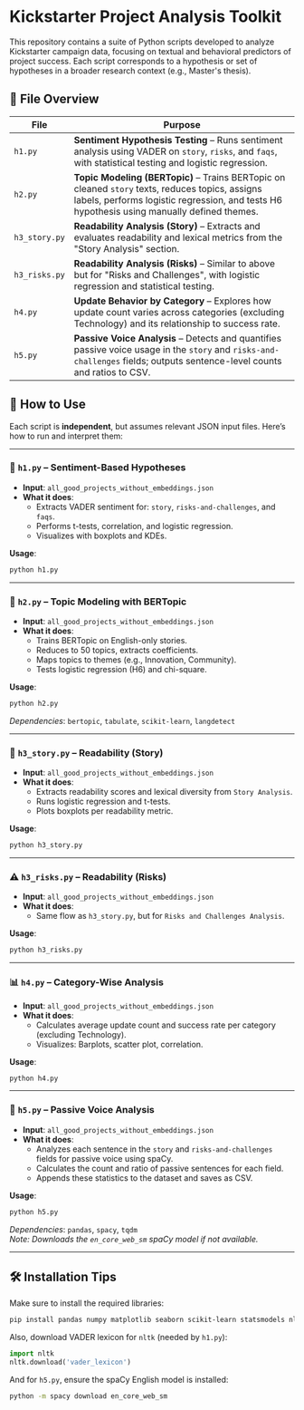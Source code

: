 # Kickstarter Project Analysis Toolkit

This repository contains a suite of Python scripts developed to analyze Kickstarter campaign data, focusing on textual and behavioral predictors of project success. Each script corresponds to a hypothesis or set of hypotheses in a broader research context (e.g., Master's thesis).

## 📁 File Overview

| File          | Purpose                                                                                                                                       |
|---------------|-----------------------------------------------------------------------------------------------------------------------------------------------|
| `h1.py`       | **Sentiment Hypothesis Testing** – Runs sentiment analysis using VADER on `story`, `risks`, and `faqs`, with statistical testing and logistic regression. |
| `h2.py`       | **Topic Modeling (BERTopic)** – Trains BERTopic on cleaned `story` texts, reduces topics, assigns labels, performs logistic regression, and tests H6 hypothesis using manually defined themes. |
| `h3_story.py` | **Readability Analysis (Story)** – Extracts and evaluates readability and lexical metrics from the "Story Analysis" section.                   |
| `h3_risks.py` | **Readability Analysis (Risks)** – Similar to above but for "Risks and Challenges", with logistic regression and statistical testing.          |
| `h4.py`       | **Update Behavior by Category** – Explores how update count varies across categories (excluding Technology) and its relationship to success rate. |
| `h5.py`       | **Passive Voice Analysis** – Detects and quantifies passive voice usage in the `story` and `risks-and-challenges` fields; outputs sentence-level counts and ratios to CSV. |


## 🚀 How to Use

Each script is **independent**, but assumes relevant JSON input files. Here’s how to run and interpret them:

---

### 🧪 `h1.py` – Sentiment-Based Hypotheses

- **Input**: `all_good_projects_without_embeddings.json`
- **What it does**:
  - Extracts VADER sentiment for: `story`, `risks-and-challenges`, and `faqs`.
  - Performs t-tests, correlation, and logistic regression.
  - Visualizes with boxplots and KDEs.

**Usage**:
```bash
python h1.py
```

---

### 🧠 `h2.py` – Topic Modeling with BERTopic

- **Input**: `all_good_projects_without_embeddings.json`
- **What it does**:
  - Trains BERTopic on English-only stories.
  - Reduces to 50 topics, extracts coefficients.
  - Maps topics to themes (e.g., Innovation, Community).
  - Tests logistic regression (H6) and chi-square.

**Usage**:
```bash
python h2.py
```

*Dependencies*: `bertopic`, `tabulate`, `scikit-learn`, `langdetect`

---

### 📖 `h3_story.py` – Readability (Story)

- **Input**: `all_good_projects_without_embeddings.json`
- **What it does**:
  - Extracts readability scores and lexical diversity from `Story Analysis`.
  - Runs logistic regression and t-tests.
  - Plots boxplots per readability metric.

**Usage**:
```bash
python h3_story.py
```

---

### ⚠️ `h3_risks.py` – Readability (Risks)

- **Input**: `all_good_projects_without_embeddings.json`
- **What it does**:
  - Same flow as `h3_story.py`, but for `Risks and Challenges Analysis`.

**Usage**:
```bash
python h3_risks.py
```

---

### 📊 `h4.py` – Category-Wise Analysis

- **Input**: `all_good_projects_without_embeddings.json`
- **What it does**:
  - Calculates average update count and success rate per category (excluding Technology).
  - Visualizes: Barplots, scatter plot, correlation.

**Usage**:
```bash
python h4.py
```

---

### 📝 `h5.py` – Passive Voice Analysis

- **Input**: `all_good_projects_without_embeddings.json`
- **What it does**:
  - Analyzes each sentence in the `story` and `risks-and-challenges` fields for passive voice using spaCy.
  - Calculates the count and ratio of passive sentences for each field.
  - Appends these statistics to the dataset and saves as CSV.

**Usage**:
```bash
python h5.py
```

*Dependencies*: `pandas`, `spacy`, `tqdm`  
*Note: Downloads the `en_core_web_sm` spaCy model if not available.*

---

## 🛠️ Installation Tips

Make sure to install the required libraries:

```bash
pip install pandas numpy matplotlib seaborn scikit-learn statsmodels nltk bertopic tabulate langdetect spacy tqdm
```

Also, download VADER lexicon for `nltk` (needed by `h1.py`):

```python
import nltk
nltk.download('vader_lexicon')
```

And for `h5.py`, ensure the spaCy English model is installed:

```bash
python -m spacy download en_core_web_sm
```
